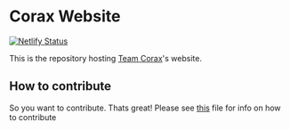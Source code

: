# Corax Website

[![Netlify Status](https://api.netlify.com/api/v1/badges/85706887-2f8e-491f-887e-1ce7994bc58c/deploy-status)](https://app.netlify.com/sites/corax-team/deploys)

This is the repository hosting [Team Corax](https://corax.team)'s website.

## How to contribute

So you want to contribute. Thats great! Please see [this](./CONTRIBUTING.md) file for info on how to contribute
